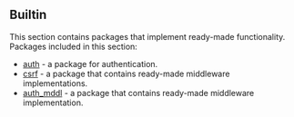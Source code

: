 ## Builtin
This section contains packages that implement ready-made functionality. Packages included in this section:
* [auth](https://github.com/uwine4850/foozy/blob/master/docs/en/builtin/auth/auth.md) - a package for authentication.
* [csrf](https://github.com/uwine4850/foozy/blob/master/docs/en/builtin/builtin_mddl/csrf.md) - a package that contains ready-made middleware implementations.
* [auth_mddl](https://github.com/uwine4850/foozy/blob/master/docs/en/builtin/builtin_mddl/auth_mddl.md) - a package that contains ready-made 
middleware implementation.